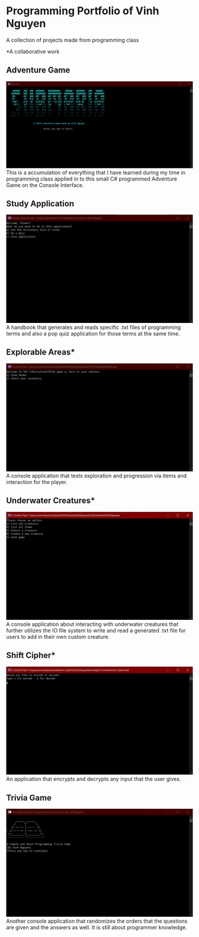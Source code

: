 # Programming Portfolio of Vinh Nguyen
A collection of projects made from programming class

*A collaborative work

## Adventure Game
![Image of Adventure Game Submaria](https://github.com/VN-That1Guy/VN-That1Guy.github.io/blob/1aa3d6dd764c970de1d180f18985adc0c09d08a7/images/AdventureGame.jpg)
This is a accumulation of everything that I have learned during my time in programming class applied in to this small C# programmed Adventure Game on the Console Interface.

## Study Application
![Image of Study Application](https://github.com/VN-That1Guy/VN-That1Guy.github.io/blob/1aa3d6dd764c970de1d180f18985adc0c09d08a7/images/StudyApplication.jpg)
A handbook that generates and reads specific .txt files of programming terms and also a pop quiz application for those terms at the same time.

## Explorable Areas*
![image of Explorable Areas randomly named TooEarlyCantThink](https://github.com/VN-That1Guy/VN-That1Guy.github.io/blob/1aa3d6dd764c970de1d180f18985adc0c09d08a7/images/ExplorableAreas.jpg)
A console application that tests exploration and progression via items and interaction for the player.

## Underwater Creatures*
![Image of Sea Creatures](https://github.com/VN-That1Guy/VN-That1Guy.github.io/blob/1aa3d6dd764c970de1d180f18985adc0c09d08a7/images/SeaCreatures.jpg)
A console application about interacting with underwater creatures that further utilizes the IO file system to write and read a generated .txt file for users to add in their own custom creature.

## Shift Cipher*
![Image of Shift Cipher](https://github.com/VN-That1Guy/VN-That1Guy.github.io/blob/1aa3d6dd764c970de1d180f18985adc0c09d08a7/images/ShiftCypher.jpg)
An application that encrypts and decrypts any input that the user gives.

## Trivia Game
![Image of Trivia Game](https://github.com/VN-That1Guy/VN-That1Guy.github.io/blob/1aa3d6dd764c970de1d180f18985adc0c09d08a7/images/TriviaGame.jpg)
Another console application that randomizes the orders that the questions are given and the answers as well. It is still about programmer knowledge.
